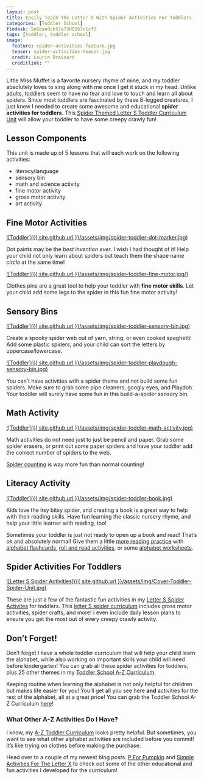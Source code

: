 ```yaml
---
layout: post
title: Easily Teach The Letter S With Spider Activities For Toddlers
categories: [Toddler School]
flodesk: 5e6bae8cb57a7300267c1cf2
tags: [toddler, toddler school]
image:
  feature: spider-activities-feature.jpg
  teaser: spider-activities-teaser.jpg
  credit: Laurin Brainard
  creditlink: ""
---
```

Little Miss Muffet is a favorite nursery rhyme of mine, and my toddler absolutely loves to sing along with me once I get it stuck in my head. Unlike adults, toddlers seem to have no fear and love to touch and learn all about spiders. Since most toddlers are fascinated by these 8-legged creatures, I just knew I needed to create some awesome and educational **spider activities for toddlers**.  This [Spider Themed Letter S Toddler Curriculum Unit](https://www.teacherspayteachers.com/Product/Toddler-Activities-Lesson-Plans-Spider-Preschool-Curriculum-Letter-S-4158005?utm_source=PB%20Blog&utm_campaign=Spider%20Toddler%20Post) will allow your toddler to have some creepy crawly fun! 

## Lesson Components 

This unit is made up of 5 lessons that will each work on the following activities:
- literacy/language 
- sensory bin 
- math and science activity 
- fine motor activity 
- gross motor activity 
- art activity 

## Fine Motor Activities 

[![Toddler]({{ site.github.url }}/assets/img/spider-toddler-dot-marker.jpg)](https://www.teacherspayteachers.com/Product/Toddler-Activities-Lesson-Plans-Spider-Preschool-Curriculum-Letter-S-4158005?utm_source=PB%20Blog&utm_campaign=Spider%20Toddler%20Post)

Dot paints may be the _best invention ever_. I wish I had thought of it! Help your child not only learn about spiders but teach them the shape name _circle_ at the same time! 

[![Toddler]({{ site.github.url }}/assets/img/spider-toddler-fine-motor.jpg/)](https://www.teacherspayteachers.com/Product/Toddler-Activities-Lesson-Plans-Spider-Preschool-Curriculum-Letter-S-4158005?utm_source=PB%20Blog&utm_campaign=Spider%20Toddler%20Post)

Clothes pins are a great tool to help your toddler with **fine motor skills**. Let your child add some legs to the spider in this fun fine motor activity!

## Sensory Bins 

[![Toddler]({{ site.github.url }}/assets/img/spider-toddler-sensory-bin.jpg)](https://www.teacherspayteachers.com/Product/Toddler-Activities-Lesson-Plans-Spider-Preschool-Curriculum-Letter-S-4158005?utm_source=PB%20Blog&utm_campaign=Spider%20Toddler%20Post)

Create a spooky spider web out of yarn, string, or even cooked spaghetti! Add some plastic spiders, and your child can sort the letters by uppercase/lowercase. 

[![Toddler]({{ site.github.url }}/assets/img/spider-toddler-playdough-sensory-bin.jpg)](https://www.teacherspayteachers.com/Product/Toddler-Activities-Lesson-Plans-Spider-Preschool-Curriculum-Letter-S-4158005?utm_source=PB%20Blog&utm_campaign=Spider%20Toddler%20Post)

You can’t have activities with a spider theme and not build some fun spiders. Make sure to grab some pipe cleaners, googly eyes, and Playdoh. Your toddler will surely have some fun in this build-a-spider sensory bin. 

## Math Activity 

[![Toddler]({{ site.github.url }}/assets/img/spider-toddler-math-activity.jpg)](https://www.teacherspayteachers.com/Product/Toddler-Activities-Lesson-Plans-Spider-Preschool-Curriculum-Letter-S-4158005?utm_source=PB%20Blog&utm_campaign=Spider%20Toddler%20Post)

Math activities do not need just to just be pencil and paper. Grab some spider erasers, or print out some paper spiders and have your toddler add the correct number of spiders to the web. 

[Spider counting](https://www.teacherspayteachers.com/Product/Toddler-Activities-Lesson-Plans-Spider-Preschool-Curriculum-Letter-S-4158005?utm_source=PB%20Blog&utm_campaign=Spider%20Toddler%20Post) is way more fun than normal counting!

## Literacy Activity

[![Toddler]({{ site.github.url }}/assets/img/spider-toddler-book.jpg)](https://www.teacherspayteachers.com/Product/Toddler-Activities-Lesson-Plans-Spider-Preschool-Curriculum-Letter-S-4158005?utm_source=PB%20Blog&utm_campaign=Spider%20Toddler%20Post)

Kids love the itsy bitsy spider, and creating a book is a great way to help with their reading skills. Have fun learning the classic nursery rhyme, and help your little learner with reading, too! 

Sometimes your toddler is just not ready to open up a book and read! That’s ok and absolutely normal! Give them a little [more reading practice](https://theprimarybrain.com/literacy%20activities/2019/09/05/Alphabet-Letter-Activities/) with [alphabet flashcards](https://www.teacherspayteachers.com/Product/Alphabet-Letter-Flash-Cards-4360287?utm_source=My%20Blog&utm_campaign=Letter%20Name%20and%20Sound%20Identification), [roll and read activities](https://www.teacherspayteachers.com/Product/Roll-and-Read-Letter-Names-Sounds-Literacy-Activity-3091774?utm_source=My%20Blog&utm_campaign=Letter%20Name%20and%20Sound%20Identification), or some [alphabet worksheets](https://www.teacherspayteachers.com/Product/Alphabet-Worksheets-Letter-Names-and-Sounds-Practice-Pages-4220898?utm_source=My%20Blog&utm_campaign=Letter%20Name%20and%20Sound%20Intervention). 


## Spider Activities For Toddlers

[![Letter S Spider Activities]({{ site.github.url }}/assets/img/Cover-Toddler-Spider-Unit.jpg)](https://www.teacherspayteachers.com/Product/Toddler-Activities-Lesson-Plans-Spider-Preschool-Curriculum-Letter-S-4158005?utm_source=PB%20Blog&utm_campaign=Spider%20Toddler%20Post)
 
These are just a few of the fantastic fun activities in my [Letter S Spider Activites](https://www.teacherspayteachers.com/Product/Toddler-Activities-Lesson-Plans-Spider-Preschool-Curriculum-Letter-S-4158005?utm_source=PB%20Blog&utm_campaign=Spider%20Toddler%20Post) for toddlers. This [letter S spider curriculum](https://www.teacherspayteachers.com/Product/Toddler-Activities-Lesson-Plans-Spider-Preschool-Curriculum-Letter-S-4158005?utm_source=PB%20Blog&utm_campaign=Spider%20Toddler%20Post) includes gross motor activities, spider crafts, and more! I even include daily lesson plans to ensure you get the most out of every creepy crawly activity. 

## Don’t Forget!

Don’t forget I have a whole toddler curriculum that will help your child learn the alphabet, while also working on important skills your child will need before kindergarten! You can grab all these spider activities for toddlers, plus 25 other themes in my [Toddler School A-Z Curriculum](https://www.teacherspayteachers.com/Product/Toddler-Activities-Lesson-Plans-Tot-School-Curriculum-Homeschool-Preschool-4296281?utm_source=PB%20Blog&utm_campaign=Toddler%20Bundle%20Upsell). 

Keeping routine when learning the alphabet is not only helpful for children but makes life easier for you! You’ll get all you see here **and** activities for the rest of the alphabet, all at a great price!  You can grab the Toddler School A-Z Curriculum [here](https://www.teacherspayteachers.com/Product/Toddler-Activities-Lesson-Plans-Tot-School-Curriculum-Homeschool-Preschool-4296281?utm_source=PB%20Blog&utm_campaign=Toddler%20Bundle%20Upsell)!

### What Other A-Z Activities Do I Have? 

I know, my [A-Z Toddler Curriculum](https://www.teacherspayteachers.com/Product/Toddler-Activities-Lesson-Plans-Tot-School-Curriculum-Homeschool-Preschool-4296281?utm_source=PB%20Blog&utm_campaign=Toddler%20Bundle%20Upsell) looks pretty helpful. But sometimes, you want to see what other alphabet activities are included before you commit! It’s like trying on clothes before making the purchase. 

Head over to a couple of my newest blog posts. [P For Pumpkin](https://theprimarybrain.com/toddler%20school/2022/09/01/Pumpkin-Toddler-Activities/) and [Simple Activities For The Letter X](https://theprimarybrain.com/toddler%20school/2022/09/04/Simple-Activities-For-The-Letter-X/) to check out some of the other educational and fun activities I developed for the curriculum! 
